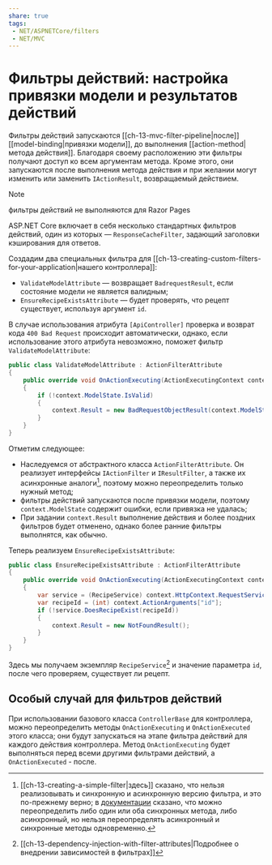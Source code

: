 ```yaml
---
share: true
tags:
 - NET/ASPNETCore/filters
 - NET/MVC
---
```

# Фильтры действий: настройка привязки модели и результатов действий
Фильтры действий запускаются [[ch-13-mvc-filter-pipeline|после]] [[model-binding|привязки модели]], до выполнения [[action-method|метода действия]]. Благодаря своему расположению эти фильтры получают доступ ко всем аргументам метода. Кроме этого, они запускаются после выполнения метода действия и при желании могут изменить или заменить `IActionResult`, возвращаемый действием.

> [!NOTE]
> фильтры действий не выполняются для Razor Pages

ASP.NET Core включает в себя несколько стандартных фильтров действий, один из которых — `ResponseCacheFilter`, задающий заголовки кэширования для ответов.

Создадим два специальных фильтра для [[ch-13-creating-custom-filters-for-your-application|нашего контроллера]]:
- `ValidateModelAttribute` — возвращает `BadrequestResult`, если состояние модели не является валидным;
- `EnsureRecipeExistsAttribute` — будет проверять, что рецепт существует, используя аргумент `id`.

В случае использования атрибута `[ApiController]` проверка и возврат кода `400 Bad Request` происходит автоматически, однако, если использование этого атрибута невозможно, поможет фильтр `ValidateModelAttribute`:
```csharp
public class ValidateModelAttribute : ActionFilterAttribute
{
	public override void OnActionExecuting(ActionExecutingContext context)
	{
		if (!context.ModelState.IsValid)
		{
			context.Result = new BadRequestObjectResult(context.ModelState);
		}
	}
}
```
Отметим следующее:
- Наследуемся от абстрактного класса `ActionFilterAttribute`. Он реализует интерфейсы `IActionFilter` и `IResultFilter`, а также их асинхронные аналоги[^1], поэтому можно переопределить только нужный метод;
- фильтры действий запускаются после привязки модели, поэтому `context.ModelState` содержит ошибки, если привязка не удалась;
- При задании `context.Result` выполнение действия и более поздних фильтров будет отменено, однако более ранние фильтры выполнятся, как обычно.

Теперь реализуем `EnsureRecipeExistsAttribute`:
```csharp
public class EnsureRecipeExistsAttribute : ActionFilterAttribute
{
	public override void OnActionExecuting(ActionExecutingContext context)
	{
		var service = (RecipeService) context.HttpContext.RequestServices.GetService(typeof(RecipeService));
		var recipeId = (int) context.ActionArguments["id"];
		if (!service.DoesRecipeExist(recipeId))
		{
			context.Result = new NotFoundResult();
		}
	}
}
```

Здесь мы получаем экземпляр `RecipeService`[^2]  и значение параметра `id`, после чего проверяем, существует ли рецепт.

## Особый случай для фильтров действий
При использовании базового класса `ControllerBase` для контроллера, можно переопределить методы `OnActionExecuting` и `OnActionExecuted` этого класса; они будут запускаться на этапе фильтра действий для каждого действия контроллера. Метод `OnActionExecuting` будет выполняться перед всеми другими фильтрами действий, а `OnActionExecuted` - после.

[^1]: [[ch-13-creating-a-simple-filter|здесь]] сказано, что нельзя реализовывать и синхронную и асинхронную версию фильтра, и это по-прежнему верно; в [документации](https://docs.microsoft.com/en-us/dotnet/api/microsoft.aspnetcore.mvc.filters.actionfilterattribute?view=aspnetcore-5.0) сказано, что можно переопределить либо один или оба синхронных метода, либо асинхронный, но нельзя переопределять асинхронный и синхронные методы одновременно.

[^2]: [[ch-13-dependency-injection-with-filter-attributes|Подробнее о внедрении зависимостей в фильтрах]]